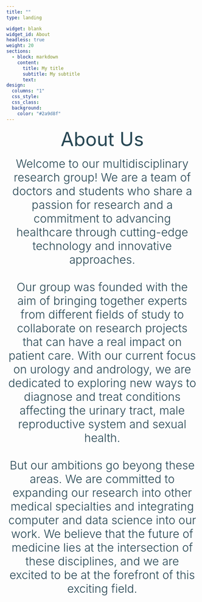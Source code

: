 ```yaml
---
title: ""
type: landing

widget: blank
widget_id: About
headless: true
weight: 20
sections:
  - block: markdown
    content:
      title: My title
      subtitle: My subtitle
      text:
design:
  columns: "1"
  css_style:
  css_class:
  background:
    color: "#2a9d8f"
---
```


<p style="text-align:center; line-height:1.2; color:#264653">
<span style="font-weight:400;font-size:50px">
    About Us
</span>
<br>
<br> 
<span style="text-align:left;font-weight:300;font-size:30px">
    Welcome to our multidisciplinary research group! We are a team of doctors and students who share a passion for research
    and a commitment to advancing healthcare through cutting-edge technology and innovative approaches.
  <br>
  <br>
    Our group was founded with the aim of bringing together experts from different fields of study to collaborate on research projects that can have a
    real impact on patient care. With our current focus on urology and andrology, we are dedicated to exploring new ways to diagnose and treat conditions
    affecting the urinary tract, male reproductive system and sexual health.
  <br>
  <br>
    But our ambitions go beyong these areas. We are committed to expanding our research into other medical specialties and integrating computer and data
    science into our work. We believe that the future of medicine lies at the intersection of these disciplines, and we are excited to be at the forefront
    of this exciting field.
</span>
</p>
